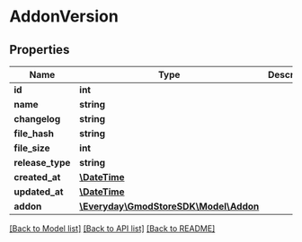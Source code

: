 # AddonVersion

## Properties
Name | Type | Description | Notes
------------ | ------------- | ------------- | -------------
**id** | **int** |  | 
**name** | **string** |  | 
**changelog** | **string** |  | 
**file_hash** | **string** |  | 
**file_size** | **int** |  | 
**release_type** | **string** |  | [optional] 
**created_at** | [**\DateTime**](\DateTime.md) |  | 
**updated_at** | [**\DateTime**](\DateTime.md) |  | 
**addon** | [**\Everyday\GmodStoreSDK\Model\Addon**](Addon.md) |  | [optional] 

[[Back to Model list]](../../README.md#documentation-for-models) [[Back to API list]](../../README.md#documentation-for-api-endpoints) [[Back to README]](../../README.md)

